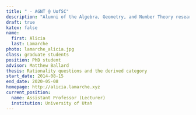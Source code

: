 ```yaml
---
title: " - AGNT @ UofSC"
description: "Alumni of the Algebra, Geometry, and Number Theory research group at the University of South Carolina"
draft: true
katex: false
name: 
  first: Alicia 
  last: Lamarche
photo: lamarche_alicia.jpg
class: graduate students
position: PhD student
advisor: Matthew Ballard
thesis: Rationality questions and the derived category
start_date: 2014-08-15
end_date: 2020-05-08
homepage: http://alicia.lamarche.xyz
current_position: 
  name: Assistant Professor (Lecturer)
  institution: University of Utah 
---
```

